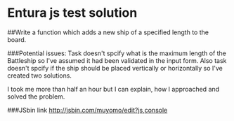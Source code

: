 # Entura js test solution

##Write a function which adds a new ship of a specified length to the board.

###Potential issues:
Task doesn't spcify what is the maximum length of the Battleship so I've assumed it had been validated in the input form.
Also task doesn't spcify if the ship should be placed vertically or horizontally so I've created two solutions.

I took me more than half an hour but I can explain, how I  approached and solved the problem.

###JSbin link http://jsbin.com/muyomo/edit?js,console
